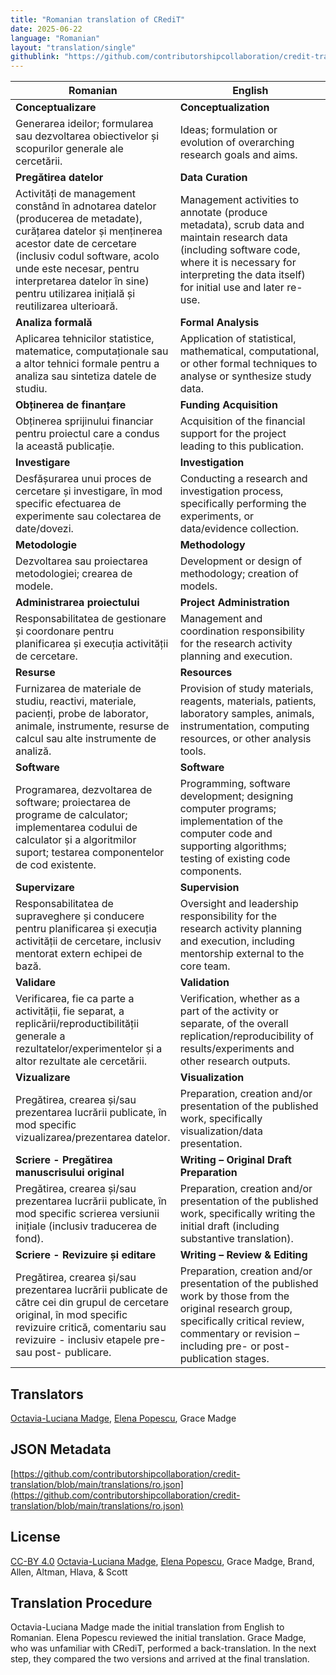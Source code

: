 ```yaml
---
title: "Romanian translation of CRediT"
date: 2025-06-22
language: "Romanian"
layout: "translation/single"
githublink: "https://github.com/contributorshipcollaboration/credit-translation/blob/main/translations/ro.json"
---
```


| Romanian | English |
| --- | --- |
| **Conceptualizare** | **Conceptualization** |
| Generarea ideilor; formularea sau dezvoltarea obiectivelor și scopurilor generale ale cercetării. | Ideas; formulation or evolution of overarching research goals and aims. |
| **Pregătirea datelor** | **Data Curation** |
| Activități de management constând în adnotarea datelor (producerea de metadate), curățarea datelor și menținerea acestor date de cercetare (inclusiv codul software, acolo unde este necesar, pentru interpretarea datelor în sine) pentru utilizarea inițială și reutilizarea ulterioară. | Management activities to annotate (produce metadata), scrub data and maintain research data (including software code, where it is necessary for interpreting the data itself) for initial use and later re-use. |
| **Analiza formală** | **Formal Analysis** |
| Aplicarea tehnicilor statistice, matematice, computaționale sau a altor tehnici formale pentru a analiza sau sintetiza datele de studiu. | Application of statistical, mathematical, computational, or other formal techniques to analyse or synthesize study data. |
| **Obținerea de finanțare** | **Funding Acquisition** |
| Obținerea sprijinului financiar pentru proiectul care a condus la această publicație. | Acquisition of the financial support for the project leading to this publication. |
| **Investigare** | **Investigation** |
| Desfășurarea unui proces de cercetare și investigare, în mod specific efectuarea de experimente sau colectarea de date/dovezi. | Conducting a research and investigation process, specifically performing the experiments, or data/evidence collection. |
| **Metodologie** | **Methodology** |
| Dezvoltarea sau proiectarea metodologiei; crearea de modele. | Development or design of methodology; creation of models. |
| **Administrarea proiectului** | **Project Administration** |
| Responsabilitatea de gestionare și coordonare pentru planificarea și execuția activității de cercetare. | Management and coordination responsibility for the research activity planning and execution. |
| **Resurse** | **Resources** |
| Furnizarea de materiale de studiu, reactivi, materiale, pacienți, probe de laborator, animale, instrumente, resurse de calcul sau alte instrumente de analiză. | Provision of study materials, reagents, materials, patients, laboratory samples, animals, instrumentation, computing resources, or other analysis tools. |
| **Software** | **Software** |
| Programarea, dezvoltarea de software; proiectarea de programe de calculator; implementarea codului de calculator și a algoritmilor suport; testarea componentelor de cod existente. | Programming, software development; designing computer programs; implementation of the computer code and supporting algorithms; testing of existing code components. |
| **Supervizare** | **Supervision** |
| Responsabilitatea de supraveghere și conducere pentru planificarea și execuția activității de cercetare, inclusiv mentorat extern echipei de bază. | Oversight and leadership responsibility for the research activity planning and execution, including mentorship external to the core team. |
| **Validare** | **Validation** |
| Verificarea, fie ca parte a activității, fie separat, a replicării/reproductibilității generale a rezultatelor/experimentelor și a altor rezultate ale cercetării. | Verification, whether as a part of the activity or separate, of the overall replication/reproducibility of results/experiments and other research outputs. |
| **Vizualizare** | **Visualization** |
| Pregătirea, crearea și/sau prezentarea lucrării publicate, în mod specific vizualizarea/prezentarea datelor. | Preparation, creation and/or presentation of the published work, specifically visualization/data presentation. |
| **Scriere - Pregătirea manuscrisului original** | **Writing – Original Draft Preparation** |
| Pregătirea, crearea și/sau prezentarea lucrării publicate, în mod specific scrierea versiunii inițiale (inclusiv traducerea de fond). | Preparation, creation and/or presentation of the published work, specifically writing the initial draft (including substantive translation). |
| **Scriere - Revizuire și editare** | **Writing – Review & Editing** |
| Pregătirea, crearea și/sau prezentarea lucrării publicate de către cei din grupul de cercetare original, în mod specific revizuire critică, comentariu sau revizuire - inclusiv etapele pre- sau post- publicare. | Preparation, creation and/or presentation of the published work by those from the original research group, specifically critical review, commentary or revision – including pre- or post-publication stages. |

## Translators

[Octavia-Luciana  Madge](https://orcid.org/0000-0001-5300-2219), [Elena  Popescu](https://orcid.org/0000-0002-6360-259X), Grace  Madge

## JSON Metadata

[https://github.com/contributorshipcollaboration/credit-translation/blob/main/translations/ro.json](https://github.com/contributorshipcollaboration/credit-translation/blob/main/translations/ro.json)

## License

[CC-BY 4.0](https://creativecommons.org/licenses/by/4.0/) [Octavia-Luciana  Madge](https://orcid.org/0000-0001-5300-2219), [Elena  Popescu](https://orcid.org/0000-0002-6360-259X), Grace  Madge, Brand, Allen, Altman, Hlava, & Scott

## Translation Procedure

Octavia-Luciana Madge made the initial translation from English to Romanian. Elena Popescu reviewed the initial translation. Grace Madge, who was unfamiliar with CRediT, performed a back-translation. In the next step, they compared the two versions and arrived at the final translation.